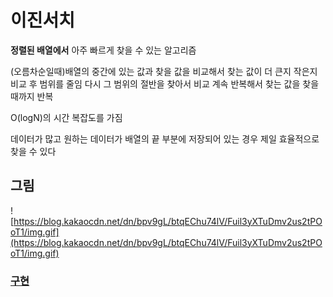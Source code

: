 # 이진서치
**정렬된 배열에서** 아주 빠르게 찾을 수 있는 알고리즘

(오름차순일때)배열의 중간에 있는 값과 찾을 값을 비교해서 찾는 값이 더 큰지 작은지 비교 후 범위를 줄임 다시 그 범위의 절반을 찾아서 비교 계속 반복해서 찾는 값을 찾을때까지 반복

O(logN)의 시간 복잡도를 가짐

데이터가 많고 원하는 데이터가 배열의 끝 부분에 저장되어 있는 경우 제일 효율적으로 찾을 수 있다

## 그림

![https://blog.kakaocdn.net/dn/bpv9gL/btqEChu74lV/Fuil3yXTuDmv2us2tPOoT1/img.gif](https://blog.kakaocdn.net/dn/bpv9gL/btqEChu74lV/Fuil3yXTuDmv2us2tPOoT1/img.gif)

### [ 구현 ](binarysearch.c++) 